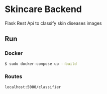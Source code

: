 # Skincare Backend
Flask Rest Api to classify skin diseases images 

## Run

### Docker

```bash
$ sudo docker-compose up --build
```

### Routes

```
localhost:5000/classifier
```

